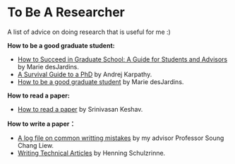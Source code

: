 # To Be A Researcher
A list of advice on doing research that is useful for me :)


**How to be a good graduate student:**

- [How to Succeed in Graduate School: A Guide for Students and Advisors](https://www.csee.umbc.edu/~mariedj/papers/advice.pdf) by Marie desJardins.
- [A Survival Guide to a PhD](http://karpathy.github.io/2016/09/07/phd/) by Andrej Karpathy.
- [How to be a good graduate student](http://www.jdl.ac.cn/how_to_research/doc/How%20to%20be%20a%20good%20graduate%20student.pdf) by Marie desJardins.

**How to read a paper:**
- [How to read a paper](https://dl.acm.org/citation.cfm?id=1273458) by Srinivasan Keshav.

**How to write a paper：**
- [A log file on common writting mistakes](https://staff.ie.cuhk.edu.hk/~soung/LogWriting.pdf) by my advisor Professor Soung Chang Liew.
- [Writing Technical Articles](http://www.cs.columbia.edu/~hgs/etc/writing-style.html) by Henning Schulzrinne.
